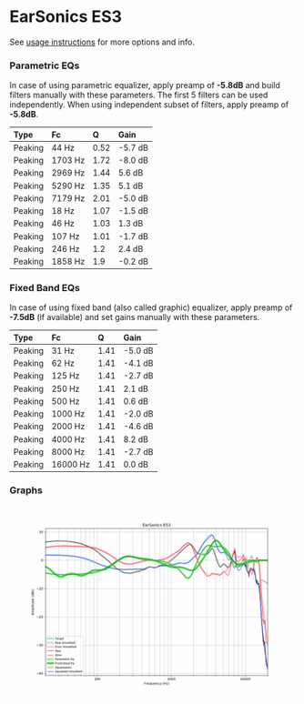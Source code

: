 # EarSonics ES3
See [usage instructions](https://github.com/jaakkopasanen/AutoEq#usage) for more options and info.

### Parametric EQs
In case of using parametric equalizer, apply preamp of **-5.8dB** and build filters manually
with these parameters. The first 5 filters can be used independently.
When using independent subset of filters, apply preamp of **-5.8dB**.

| Type    | Fc      |    Q | Gain    |
|:--------|:--------|:-----|:--------|
| Peaking | 44 Hz   | 0.52 | -5.7 dB |
| Peaking | 1703 Hz | 1.72 | -8.0 dB |
| Peaking | 2969 Hz | 1.44 | 5.6 dB  |
| Peaking | 5290 Hz | 1.35 | 5.1 dB  |
| Peaking | 7179 Hz | 2.01 | -5.0 dB |
| Peaking | 18 Hz   | 1.07 | -1.5 dB |
| Peaking | 46 Hz   | 1.03 | 1.3 dB  |
| Peaking | 107 Hz  | 1.01 | -1.7 dB |
| Peaking | 246 Hz  | 1.2  | 2.4 dB  |
| Peaking | 1858 Hz | 1.9  | -0.2 dB |

### Fixed Band EQs
In case of using fixed band (also called graphic) equalizer, apply preamp of **-7.5dB**
(if available) and set gains manually with these parameters.

| Type    | Fc       |    Q | Gain    |
|:--------|:---------|:-----|:--------|
| Peaking | 31 Hz    | 1.41 | -5.0 dB |
| Peaking | 62 Hz    | 1.41 | -4.1 dB |
| Peaking | 125 Hz   | 1.41 | -2.7 dB |
| Peaking | 250 Hz   | 1.41 | 2.1 dB  |
| Peaking | 500 Hz   | 1.41 | 0.6 dB  |
| Peaking | 1000 Hz  | 1.41 | -2.0 dB |
| Peaking | 2000 Hz  | 1.41 | -4.6 dB |
| Peaking | 4000 Hz  | 1.41 | 8.2 dB  |
| Peaking | 8000 Hz  | 1.41 | -2.7 dB |
| Peaking | 16000 Hz | 1.41 | 0.0 dB  |

### Graphs
![](./EarSonics%20ES3.png)